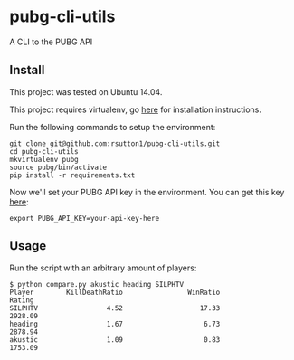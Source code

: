 # pubg-cli-utils
A CLI to the PUBG API

## Install
This project was tested on Ubuntu 14.04.

This project requires virtualenv, go
[here](https://virtualenv.pypa.io/en/stable/installation/) for
installation instructions.

Run the following commands to setup the environment:
```
git clone git@github.com:rsutton1/pubg-cli-utils.git
cd pubg-cli-utils
mkvirtualenv pubg
source pubg/bin/activate
pip install -r requirements.txt
```

Now we'll set your PUBG API key in the environment. You can get
this key [here](https://pubgtracker.com/site-api):
```
export PUBG_API_KEY=your-api-key-here
```

## Usage

Run the script with an arbitrary amount of players:
```
$ python compare.py akustic heading SILPHTV
Player        KillDeathRatio                WinRatio                  Rating
SILPHTV                 4.52                   17.33                 2928.09
heading                 1.67                    6.73                 2878.94
akustic                 1.09                    0.83                 1753.09
```
